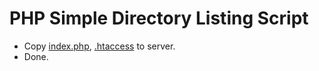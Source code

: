 # PHP Simple Directory Listing Script

- Copy [index.php](index.php), [.htaccess](.htaccess) to server.
- Done.
